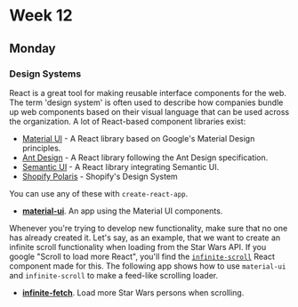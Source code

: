 # Week 12

## Monday

### Design Systems

React is a great tool for making reusable interface components for the web. The term 'design system' is often used to describe how companies bundle up web components based on their visual language that can be used across the organization. A lot of React-based component libraries exist:

* [Material UI](https://material-ui-next.com/) - A React library based on Google's Material Design principles.
* [Ant Design](https://ant.design/docs/react/introduce) - A React library following the Ant Design specification.
* [Semantic UI](https://react.semantic-ui.com/introduction) - A React library integrating Semantic UI.
* [Shopify Polaris](https://polaris.shopify.com/) - Shopify's Design System

You can use any of these with `create-react-app`.

* **[material-ui](material-ui)**. An app using the Material UI components.

Whenever you're trying to develop new functionality, make sure that no one has already created it. Let's say, as an example, that we want to create an infinite scroll functionality when loading from the Star Wars API. If you google "Scroll to load more React", you'll find the [`infinite-scroll`](https://www.npmjs.com/package/react-infinite-scroller) React component made for this. The following app shows how to use `material-ui` and `infinite-scroll` to make a feed-like scrolling loader.

* **[infinite-fetch](infinite-fetch)**. Load more Star Wars persons when scrolling.
